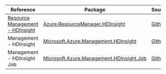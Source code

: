 | Reference | Package | Source |
|---|---|---|
|[Resource Management - HDInsight](resourcemanager.hdinsight-readme.md)|[Azure.ResourceManager.HDInsight](https://www.nuget.org/packages/Azure.ResourceManager.HDInsight)|[Github](https://github.com/Azure/azure-sdk-for-net/blob/main/sdk/hdinsight/Azure.ResourceManager.HDInsight)|
|Management - HDInsight|[Microsoft.Azure.Management.HDInsight](https://www.nuget.org/packages/Microsoft.Azure.Management.HDInsight)|[Github](https://github.com/Azure/azure-sdk-for-net)|
|Management - HDInsight Job|[Microsoft.Azure.Management.HDInsight.Job](https://www.nuget.org/packages/Microsoft.Azure.Management.HDInsight.Job)|[Github](https://github.com/Azure/azure-sdk-for-net)|

